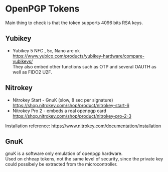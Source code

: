 # OpenPGP Tokens

Main thing to check is that the token supports 4096 bits RSA keys.

## Yubikey

* Yubikey 5 NFC , 5c, Nano are ok  
https://www.yubico.com/products/yubikey-hardware/compare-yubikeys/  
  They also embed other functions such as OTP and several OAUTH as well as FIDO2 U2F.

## Nitrokey

* Nitrokey Start - GnuK (slow, 8 sec per signature)
  https://shop.nitrokey.com/shop/product/nitrokey-start-6
* Nitrokey Pro 2 - embeds a real openpgp card  
  https://shop.nitrokey.com/shop/product/nitrokey-pro-2-3

Installation reference:
https://www.nitrokey.com/documentation/installation

## GnuK

gnuK is a software only emulation of openpgp hardware.  
Used on chheap tokens, not the same level of security, since the private key could possibely be extracted from the microcontroller.
